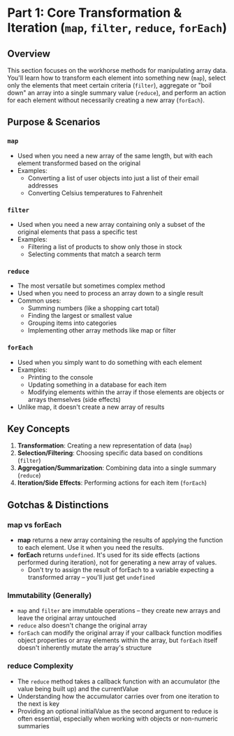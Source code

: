 # Part 1: Core Transformation & Iteration (`map`, `filter`, `reduce`, `forEach`)

## Overview

This section focuses on the workhorse methods for manipulating array data. You'll learn how to transform each element into something new (`map`), select only the elements that meet certain criteria (`filter`), aggregate or "boil down" an array into a single summary value (`reduce`), and perform an action for each element without necessarily creating a new array (`forEach`).

## Purpose & Scenarios

### `map`

- Used when you need a new array of the same length, but with each element transformed based on the original
- Examples:
  - Converting a list of user objects into just a list of their email addresses
  - Converting Celsius temperatures to Fahrenheit

### `filter`

- Used when you need a new array containing only a subset of the original elements that pass a specific test
- Examples:
  - Filtering a list of products to show only those in stock
  - Selecting comments that match a search term

### `reduce`

- The most versatile but sometimes complex method
- Used when you need to process an array down to a single result
- Common uses:
  - Summing numbers (like a shopping cart total)
  - Finding the largest or smallest value
  - Grouping items into categories
  - Implementing other array methods like map or filter

### `forEach`

- Used when you simply want to do something with each element
- Examples:
  - Printing to the console
  - Updating something in a database for each item
  - Modifying elements within the array if those elements are objects or arrays themselves (side effects)
- Unlike map, it doesn't create a new array of results

## Key Concepts

1. **Transformation**: Creating a new representation of data (`map`)
2. **Selection/Filtering**: Choosing specific data based on conditions (`filter`)
3. **Aggregation/Summarization**: Combining data into a single summary (`reduce`)
4. **Iteration/Side Effects**: Performing actions for each item (`forEach`)

## Gotchas & Distinctions

### map vs forEach

- **map** returns a new array containing the results of applying the function to each element. Use it when you need the results.
- **forEach** returns `undefined`. It's used for its side effects (actions performed during iteration), not for generating a new array of values.
  - Don't try to assign the result of forEach to a variable expecting a transformed array – you'll just get `undefined`

### Immutability (Generally)

- `map` and `filter` are immutable operations – they create new arrays and leave the original array untouched
- `reduce` also doesn't change the original array
- `forEach` can modify the original array if your callback function modifies object properties or array elements within the array, but `forEach` itself doesn't inherently mutate the array's structure

### reduce Complexity

- The `reduce` method takes a callback function with an accumulator (the value being built up) and the currentValue
- Understanding how the accumulator carries over from one iteration to the next is key
- Providing an optional initialValue as the second argument to reduce is often essential, especially when working with objects or non-numeric summaries
